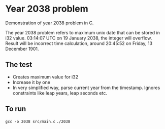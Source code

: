 # Year 2038 problem

Demonstration of year 2038 problem in C.

The year 2038 problem refers to maximum unix date that can be stored in i32 value. 03:14:07 UTC on 19 January 2038, the integer will overflow. Result will be incorrect time calculation, around 20:45:52 on Friday, 13 December 1901.

## The test

- Creates maximum value for i32
- Increase it by one
- In very simplified way, parse current year from the timestamp. Ignores constraints like leap years, leap seconds etc.

## To run

`gcc -o 2038 src/main.c`
`./2038`
